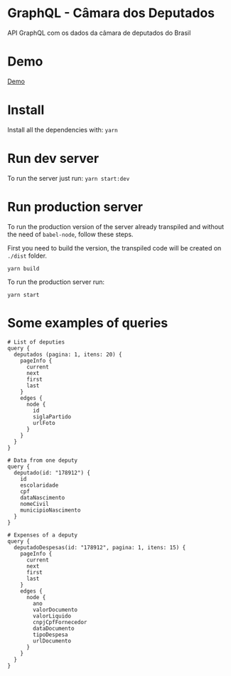 # GraphQL - Câmara dos Deputados
API GraphQL com os dados da câmara de deputados do Brasil

# Demo

[Demo](https://graphql-camara-deputados.herokuapp.com/)

# Install

Install all the dependencies with: `yarn`

# Run dev server

To run the server just run: `yarn start:dev`

# Run production server

To run the production version of the server already transpiled and without the need of `babel-node`, follow these steps.

First you need to build the version, the transpiled code will be created on `./dist` folder.

```
yarn build
```

To run the production server run:

```
yarn start
```

# Some examples of queries

```
# List of deputies
query {
  deputados (pagina: 1, itens: 20) {
    pageInfo {
      current
      next
      first
      last
    }
    edges {
      node {
        id
        siglaPartido
        urlFoto
      }
    }
  }
}
```

```
# Data from one deputy
query {
  deputado(id: "178912") {
    id
    escolaridade
    cpf
    dataNascimento
    nomeCivil
    municipioNascimento
  }
}
```

```
# Expenses of a deputy
query {
  deputadoDespesas(id: "178912", pagina: 1, itens: 15) {
    pageInfo {
      current
      next
      first
      last
    }
    edges {
      node {
        ano
        valorDocumento
        valorLiquido
        cnpjCpfFornecedor
        dataDocumento
        tipoDespesa
        urlDocumento
      }
    }
  }
}
```
